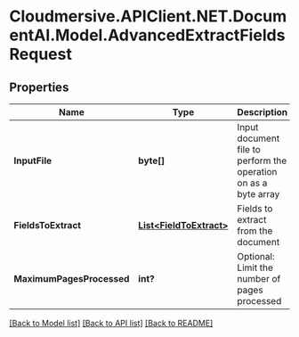 # Cloudmersive.APIClient.NET.DocumentAI.Model.AdvancedExtractFieldsRequest
## Properties

Name | Type | Description | Notes
------------ | ------------- | ------------- | -------------
**InputFile** | **byte[]** | Input document file to perform the operation on as a byte array | [optional] 
**FieldsToExtract** | [**List&lt;FieldToExtract&gt;**](FieldToExtract.md) | Fields to extract from the document | [optional] 
**MaximumPagesProcessed** | **int?** | Optional: Limit the number of pages processed | [optional] 

[[Back to Model list]](../README.md#documentation-for-models) [[Back to API list]](../README.md#documentation-for-api-endpoints) [[Back to README]](../README.md)

